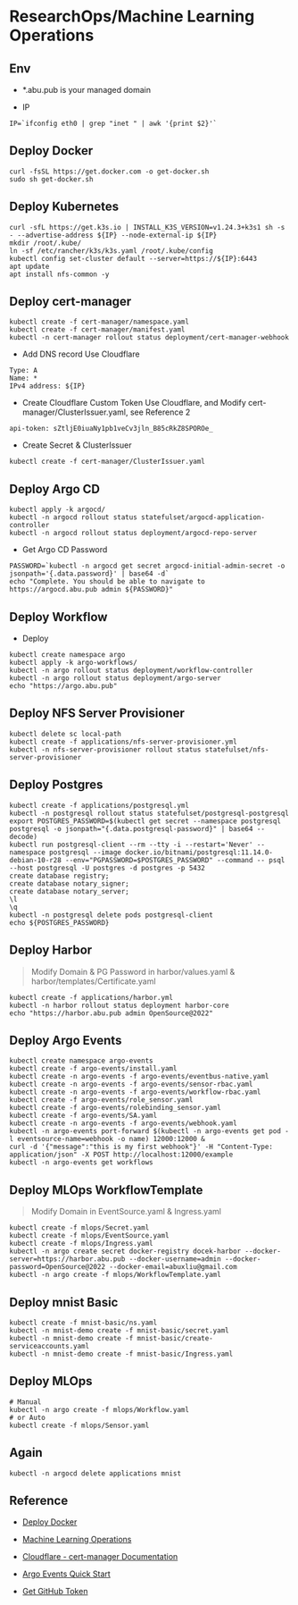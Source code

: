 # ResearchOps/Machine Learning Operations

## Env

- *.abu.pub is your managed domain

- IP

```shell
IP=`ifconfig eth0 | grep "inet " | awk '{print $2}'`
```

## Deploy Docker

```shell
curl -fsSL https://get.docker.com -o get-docker.sh
sudo sh get-docker.sh
```

## Deploy Kubernetes

```shell
curl -sfL https://get.k3s.io | INSTALL_K3S_VERSION=v1.24.3+k3s1 sh -s - --advertise-address ${IP} --node-external-ip ${IP}
mkdir /root/.kube/
ln -sf /etc/rancher/k3s/k3s.yaml /root/.kube/config
kubectl config set-cluster default --server=https://${IP}:6443
apt update
apt install nfs-common -y
```

## Deploy cert-manager

```shell
kubectl create -f cert-manager/namespace.yaml
kubectl create -f cert-manager/manifest.yaml
kubectl -n cert-manager rollout status deployment/cert-manager-webhook
```

- Add DNS record Use Cloudflare

```text
Type: A
Name: *
IPv4 address: ${IP}
```

- Create Cloudflare Custom Token Use Cloudflare, and Modify cert-manager/ClusterIssuer.yaml, see Reference 2

```text
api-token: sZtljE0iuaNy1pb1veCv3jln_B85cRkZ8SPOROe_
```

- Create Secret & ClusterIssuer

```shell
kubectl create -f cert-manager/ClusterIssuer.yaml
```

## Deploy Argo CD

```shell
kubectl apply -k argocd/
kubectl -n argocd rollout status statefulset/argocd-application-controller
kubectl -n argocd rollout status deployment/argocd-repo-server
```

- Get Argo CD Password

```shell
PASSWORD=`kubectl -n argocd get secret argocd-initial-admin-secret -o jsonpath='{.data.password}' | base64 -d`
echo "Complete. You should be able to navigate to https://argocd.abu.pub admin ${PASSWORD}"
```

## Deploy Workflow

- Deploy

```shell
kubectl create namespace argo
kubectl apply -k argo-workflows/
kubectl -n argo rollout status deployment/workflow-controller
kubectl -n argo rollout status deployment/argo-server
echo "https://argo.abu.pub"
```

## Deploy NFS Server Provisioner

```shell
kubectl delete sc local-path
kubectl create -f applications/nfs-server-provisioner.yml
kubectl -n nfs-server-provisioner rollout status statefulset/nfs-server-provisioner
```

## Deploy Postgres

```shell
kubectl create -f applications/postgresql.yml
kubectl -n postgresql rollout status statefulset/postgresql-postgresql
export POSTGRES_PASSWORD=$(kubectl get secret --namespace postgresql postgresql -o jsonpath="{.data.postgresql-password}" | base64 --decode)
kubectl run postgresql-client --rm --tty -i --restart='Never' --namespace postgresql --image docker.io/bitnami/postgresql:11.14.0-debian-10-r28 --env="PGPASSWORD=$POSTGRES_PASSWORD" --command -- psql --host postgresql -U postgres -d postgres -p 5432
create database registry;
create database notary_signer;
create database notary_server;
\l
\q
kubectl -n postgresql delete pods postgresql-client
echo ${POSTGRES_PASSWORD}
```

## Deploy Harbor

> Modify Domain & PG Password in harbor/values.yaml & harbor/templates/Certificate.yaml

```shell
kubectl create -f applications/harbor.yml
kubectl -n harbor rollout status deployment harbor-core
echo "https://harbor.abu.pub admin OpenSource@2022"
```

## Deploy Argo Events

```shell
kubectl create namespace argo-events
kubectl create -f argo-events/install.yaml
kubectl create -n argo-events -f argo-events/eventbus-native.yaml
kubectl create -n argo-events -f argo-events/sensor-rbac.yaml
kubectl create -n argo-events -f argo-events/workflow-rbac.yaml
kubectl create -f argo-events/role_sensor.yaml
kubectl create -f argo-events/rolebinding_sensor.yaml
kubectl create -f argo-events/SA.yaml
kubectl create -n argo-events -f argo-events/webhook.yaml
kubectl -n argo-events port-forward $(kubectl -n argo-events get pod -l eventsource-name=webhook -o name) 12000:12000 &
curl -d '{"message":"this is my first webhook"}' -H "Content-Type: application/json" -X POST http://localhost:12000/example
kubectl -n argo-events get workflows
```

## Deploy MLOps WorkflowTemplate

> Modify Domain in EventSource.yaml & Ingress.yaml

```shell
kubectl create -f mlops/Secret.yaml
kubectl create -f mlops/EventSource.yaml
kubectl create -f mlops/Ingress.yaml
kubectl -n argo create secret docker-registry docek-harbor --docker-server=https://harbor.abu.pub --docker-username=admin --docker-password=OpenSource@2022 --docker-email=abuxliu@gmail.com
kubectl -n argo create -f mlops/WorkflowTemplate.yaml
```

## Deploy mnist Basic

```shell
kubectl create -f mnist-basic/ns.yaml
kubectl -n mnist-demo create -f mnist-basic/secret.yaml
kubectl -n mnist-demo create -f mnist-basic/create-serviceaccounts.yaml
kubectl -n mnist-demo create -f mnist-basic/Ingress.yaml
```

## Deploy MLOps

```shell
# Manual
kubectl -n argo create -f mlops/Workflow.yaml
# or Auto
kubectl create -f mlops/Sensor.yaml
```

## Again

```shell
kubectl -n argocd delete applications mnist
```

## Reference

- [Deploy Docker](https://docs.docker.com/engine/install/ubuntu/#install-using-the-convenience-script)

- [Machine Learning Operations](https://ml-ops.org/)

- [Cloudflare - cert-manager Documentation](https://cert-manager.io/docs/configuration/acme/dns01/cloudflare/)

- [Argo Events Quick Start](https://argoproj.github.io/argo-events/quick_start/)

- [Get GitHub Token](https://argoproj.github.io/argo-events/eventsources/setup/github/)

